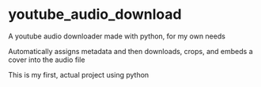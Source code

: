 # youtube_audio_download

A youtube audio downloader made with python, for my own needs

Automatically assigns metadata and then downloads, crops, and embeds a cover into the audio file

This is my first, actual project using python
